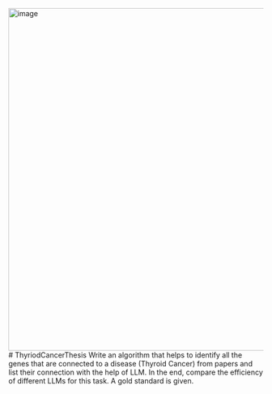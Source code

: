 <img width="676" alt="image" src="https://github.com/FrederikKlein/ThyriodCancerThesis/assets/94715827/c559dadb-6ac9-4f5d-b23e-6a601f0e4d2f"># ThyriodCancerThesis
Write an algorithm that helps to identify all the genes that are connected to a disease (Thyroid Cancer) from papers and list their connection with the help of LLM. In the end, compare the efficiency of different LLMs for this task. A gold standard is given.
